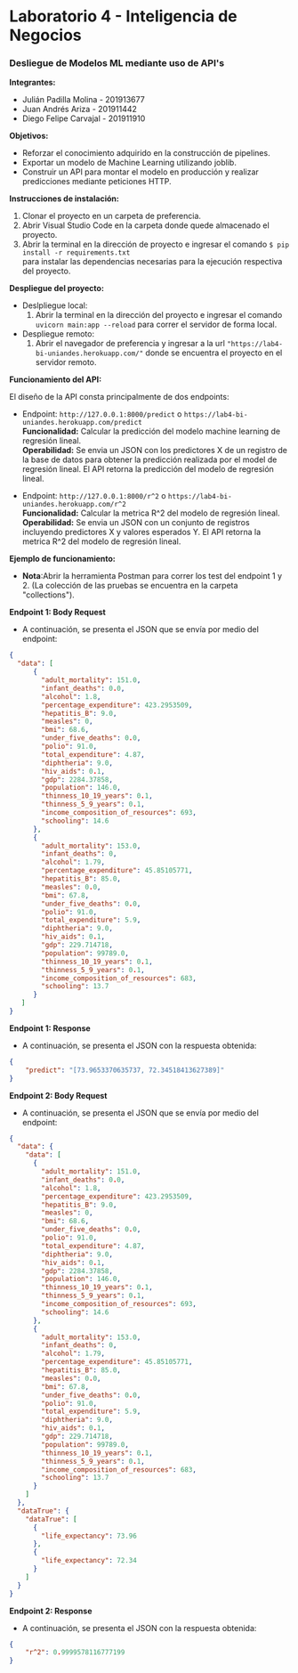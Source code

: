 # Laboratorio 4 - Inteligencia de Negocios

<h3>Desliegue de Modelos ML mediante uso de API's</h3>

<strong>Integrantes:</strong>
  <ul>
    <li>Julián Padilla Molina - 201913677</li>
    <li>Juan Andrés Ariza - 201911442</li>
    <li>Diego Felipe Carvajal - 201911910</li>
  </ul>
  

<strong>Objetivos:</strong>
  <ul>
    <li>Reforzar el conocimiento adquirido en la construcción de pipelines.</li>
    <li>Exportar un modelo de Machine Learning utilizando joblib.</li>
    <li>Construir un API para montar el modelo en producción y realizar predicciones mediante peticiones HTTP.</li>
  </ul> 

<strong>Instrucciones de instalación:</strong>
  <ol>
  <li>Clonar el proyecto en un carpeta de preferencia.</li>
  <li>Abrir Visual Studio Code en la carpeta donde quede almacenado el proyecto.</li>
  <li>Abrir la terminal en la dirección de proyecto e ingresar el comando <code>$ pip install -r requirements.txt
</code> para instalar las dependencias necesarias para la ejecución respectiva del proyecto.</li>
  </ol>
  
<strong>Despliegue del proyecto:</strong>
  <ul>
    <li>
      Deslpliegue local:
      <ol>
        <li>Abrir la terminal en la dirección del proyecto e ingresar el comando <code>uvicorn main:app --reload</code> para correr el servidor de forma local.</li>
      </ol>
    </li>
    <li>
      Despliegue remoto:
      <ol>
        <li>Abrir el navegador de preferencia y ingresar a la url <code>"https://lab4-bi-uniandes.herokuapp.com/"</code> donde se encuentra el proyecto en el servidor remoto.</li>
      </ol>
    </li>
  </ul>
 
 <strong>Funcionamiento del API:</strong>
 
 El diseño de la API consta principalmente de dos endpoints:
 
 <ul>
  <li>
    Endpoint: <code>http://127.0.0.1:8000/predict</code> o <code>https://lab4-bi-uniandes.herokuapp.com/predict</code>
    <br>
    <strong>Funcionalidad:</strong> Calcular la predicción del modelo machine learning de regresión lineal.
    <br>
    <strong>Operabilidad:</strong> Se envia un JSON con los predictores X de un registro de la base de datos para obtener la predicción realizada por el model de regresión lineal. El API retorna la predicción del modelo de regresión lineal.
    <br>
  </li>
</ul>
<ul>
  <li>Endpoint: <code>http://127.0.0.1:8000/r^2</code> o <code>https://lab4-bi-uniandes.herokuapp.com/r^2</code>
    <br>
    <strong>Funcionalidad:</strong> Calcular la metrica R^2 del modelo de regresión lineal.
    <br>
    <strong>Operabilidad:</strong> Se envia un JSON con un conjunto de registros incluyendo predictores X y valores esperados Y. El API retorna la metrica R^2 del modelo de regresión lineal.
    <br>  
  </li>
 </ul>
 
<strong>Ejemplo de funcionamiento:</strong>
<ul>
    <li><strong>Nota</strong>:Abrir la herramienta Postman para correr los test del endpoint 1 y
      2. (La colección de las pruebas se encuentra en la carpeta "collections").</li>
</ul>

<strong>Endpoint 1: Body Request</strong>
<ul>
  <li>A continuación, se presenta el JSON que se envía por medio del endpoint:</li>
</ul>

```json
{
  "data": [
      {
        "adult_mortality": 151.0,
        "infant_deaths": 0.0,
        "alcohol": 1.8,
        "percentage_expenditure": 423.2953509,
        "hepatitis_B": 9.0,
        "measles": 0,
        "bmi": 68.6,
        "under_five_deaths": 0.0,
        "polio": 91.0,
        "total_expenditure": 4.87,
        "diphtheria": 9.0,
        "hiv_aids": 0.1,
        "gdp": 2284.37858,
        "population": 146.0,
        "thinness_10_19_years": 0.1,
        "thinness_5_9_years": 0.1,
        "income_composition_of_resources": 693,
        "schooling": 14.6
      },
      {
        "adult_mortality": 153.0,
        "infant_deaths": 0,
        "alcohol": 1.79,
        "percentage_expenditure": 45.85105771,
        "hepatitis_B": 85.0,
        "measles": 0.0,
        "bmi": 67.8,
        "under_five_deaths": 0.0,
        "polio": 91.0,
        "total_expenditure": 5.9,
        "diphtheria": 9.0,
        "hiv_aids": 0.1,
        "gdp": 229.714718,
        "population": 99789.0,
        "thinness_10_19_years": 0.1,
        "thinness_5_9_years": 0.1,
        "income_composition_of_resources": 683,
        "schooling": 13.7
      }
   ]
}
```

<strong>Endpoint 1: Response</strong>
<ul>
  <li>A continuación, se presenta el JSON con la respuesta obtenida:</li>
</ul>

```json
{
    "predict": "[73.9653370635737, 72.34518413627389]"
}
```

<strong>Endpoint 2: Body Request</strong>
<ul>
  <li>A continuación, se presenta el JSON que se envía por medio del endpoint:</li>
</ul>

```json
{
  "data": {
    "data": [
      {
        "adult_mortality": 151.0,
        "infant_deaths": 0.0,
        "alcohol": 1.8,
        "percentage_expenditure": 423.2953509,
        "hepatitis_B": 9.0,
        "measles": 0,
        "bmi": 68.6,
        "under_five_deaths": 0.0,
        "polio": 91.0,
        "total_expenditure": 4.87,
        "diphtheria": 9.0,
        "hiv_aids": 0.1,
        "gdp": 2284.37858,
        "population": 146.0,
        "thinness_10_19_years": 0.1,
        "thinness_5_9_years": 0.1,
        "income_composition_of_resources": 693,
        "schooling": 14.6
      },
      {
        "adult_mortality": 153.0,
        "infant_deaths": 0,
        "alcohol": 1.79,
        "percentage_expenditure": 45.85105771,
        "hepatitis_B": 85.0,
        "measles": 0.0,
        "bmi": 67.8,
        "under_five_deaths": 0.0,
        "polio": 91.0,
        "total_expenditure": 5.9,
        "diphtheria": 9.0,
        "hiv_aids": 0.1,
        "gdp": 229.714718,
        "population": 99789.0,
        "thinness_10_19_years": 0.1,
        "thinness_5_9_years": 0.1,
        "income_composition_of_resources": 683,
        "schooling": 13.7
      }
    ]
  },
  "dataTrue": {
    "dataTrue": [
      {
        "life_expectancy": 73.96
      },
      {
        "life_expectancy": 72.34
      }
    ]
  }
}
```


<strong>Endpoint 2: Response</strong>
<ul>
  <li>A continuación, se presenta el JSON con la respuesta obtenida:</li>
</ul>

```json
{
    "r^2": 0.9999578116777199
}
```
